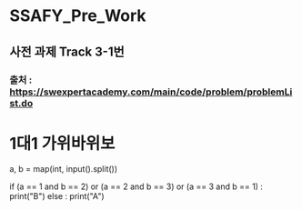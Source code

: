 # SSAFY_Pre_Work
## 사전 과제 Track 3-1번
### 출처 : https://swexpertacademy.com/main/code/problem/problemList.do

# 1대1 가위바위보
a, b = map(int, input().split())

if (a == 1 and b == 2) or (a == 2 and b == 3) or (a == 3 and b == 1) :
    print("B")
else :
    print("A")
